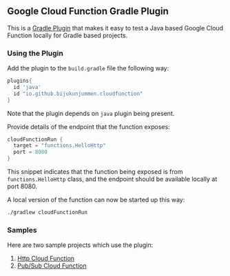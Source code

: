 ## Google Cloud Function Gradle Plugin

This is a [Gradle Plugin](https://plugins.gradle.org/plugin/io.github.bijukunjummen.cloudfunction) that makes it easy to test a Java based Google Cloud Function locally for Gradle based projects.


### Using the Plugin

Add the plugin to the `build.gradle` file the following way:

```gradle
plugins{
  id 'java'
  id "io.github.bijukunjummen.cloudfunction"
}
```

Note that the plugin depends on `java` plugin being present. 

Provide details of the endpoint that the function exposes:

```gradle
cloudFunctionRun {
  target = "functions.HelloHttp"
  port = 8080
}
```

This snippet indicates that the function being exposed is from `functions.HelloHttp` class, and the endpoint should be available locally at port 8080.

A local version of the function can now be started up this way:

```sh
./gradlew cloudFunctionRun
```

### Samples
Here are two sample projects which use the plugin:

1. [Http Cloud Function](https://github.com/bijukunjummen/http-cloudfunction-java-gradle)
2. [Pub/Sub Cloud Function](https://github.com/bijukunjummen/pubsub-cloudfunction-java-gradle)